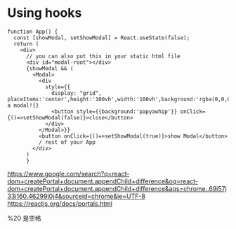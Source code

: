 # Using hooks

```tsx
function App() {
  const [showModal, setShowModal] = React.useState(false);
  return (
    <div>
      // you can also put this in your static html file
      <div id="modal-root"></div>
      {showModal && (
        <Modal>
          <div
            style={{
              display: "grid", placeItems:'center',height:'100vh',width:'100vh',background:'rgba(0,0,0,.1)',zIndex:99}}>I'm a modal!{}
              <button style={{background:'papyawhip'}} onClick={()=>setShowModal(false)}>close</button>
            </div>
          </Modal>}}
          <button onClick={()=>setShowModal(true)}>show Modal</button>
          / rest of your App
        </div>
      )
      }
```

https://www.google.com/search?q=react-dom+createPortal+document.appendChild+difference&oq=react-dom+createPortal+document.appendChild+difference&aqs=chrome..69i57j33i160.46299j0j4&sourceid=chrome&ie=UTF-8
https://reactjs.org/docs/portals.html

%20 是空格
